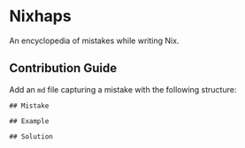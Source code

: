# Nixhaps

An encyclopedia of mistakes while writing Nix.

## Contribution Guide

Add an `md` file capturing a mistake with the following structure:
```
## Mistake

## Example

## Solution
```
